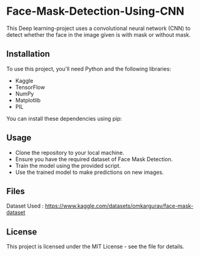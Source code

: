 # Face-Mask-Detection-Using-CNN

This Deep learning-project uses a convolutional neural network (CNN) to detect whether the face in the image given is with mask or without mask.

## Installation

To use this project, you'll need Python and the following libraries:
* Kaggle
* TensorFlow
* NumPy
* Matplotlib
* PIL

You can install these dependencies using pip:

## Usage
* Clone the repository to your local machine.
* Ensure you have the required dataset of Face Mask Detection.
* Train the model using the provided script.
* Use the trained model to make predictions on new images.

## Files
Dataset Used : https://www.kaggle.com/datasets/omkargurav/face-mask-dataset

## License

This project is licensed under the MIT License - see the  file for details.
